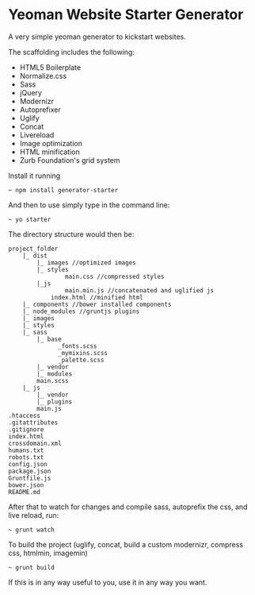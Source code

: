 Yeoman Website Starter Generator
================================

A very simple yeoman generator to kickstart websites.

The scaffolding includes the following:

- HTML5 Boilerplate
- Normalize.css
- Sass
- jQuery
- Modernizr
- Autoprefixer
- Uglify
- Concat
- Livereload
- Image optimization
- HTML minification
- Zurb Foundation's grid system

Install it running

	~ npm install generator-starter

And then to use simply type in the command line:

    ~ yo starter


The directory structure would then be:

	project_folder
		|_ dist
			|_ images //optimized images
			|_ styles
					main.css //compressed styles
			|_js
					main.min.js //concatenated and uglified js
				index.html //minified html
		|_ components //bower installed components
		|_ node_modules //gruntjs plugins
		|_ images
		|_ styles
		|_ sass
			|_ base
				  _fonts.scss
				  _mymixins.scss
				  _palette.scss
			|_ vendor
			|_ modules
			main.scss
		|_ js
			|_ vendor
			|_ plugins
			main.js
	.htaccess
	.gitattributes
	.gitignore
	index.html
	crossdomain.xml
	humans.txt
	robots.txt
	config.json
	package.json
	Gruntfile.js
	bower.json
	README.md


After that to watch for changes and compile sass, autoprefix the css, and live reload, run:

	~ grunt watch


To build the project (uglify, concat, build a custom modernizr, compress css, htmlmin, imagemin)

	~ grunt build

If this is in any way useful to you, use it in any way you want.